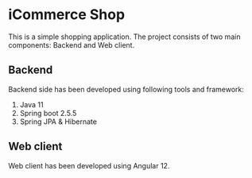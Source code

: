 # iCommerce Shop
This is a simple shopping application. The project consists of two main components: Backend and Web client.

## Backend
Backend side has been developed using following tools and framework:
1. Java 11
2. Spring boot 2.5.5
3. Spring JPA & Hibernate

## Web client
Web client has been developed using Angular 12.
